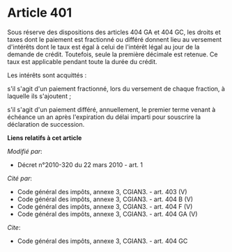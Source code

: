 # Article 401

Sous réserve des dispositions des articles 404 GA et 404 GC, les droits et taxes dont le paiement est fractionné ou différé
donnent lieu au versement d'intérêts dont le taux est égal à celui de l'intérêt légal au jour de la demande de crédit.
Toutefois, seule la première décimale est retenue. Ce taux est applicable pendant toute la durée du crédit. 

Les intérêts sont acquittés : 

s'il s'agit d'un paiement fractionné, lors du versement de chaque fraction, à laquelle ils s'ajoutent ; 

s'il s'agit d'un paiement différé, annuellement, le premier terme venant à échéance un an après l'expiration du délai imparti
pour souscrire la déclaration de succession.

**Liens relatifs à cet article**

_Modifié par_:

  - Décret n°2010-320 du 22 mars 2010 - art. 1

_Cité par_:

  - Code général des impôts, annexe 3, CGIAN3. - art. 403 (V)
  - Code général des impôts, annexe 3, CGIAN3. - art. 404 B (V)
  - Code général des impôts, annexe 3, CGIAN3. - art. 404 F (V)
  - Code général des impôts, annexe 3, CGIAN3. - art. 404 GA (V)

_Cite_:

  - Code général des impôts, annexe 3, CGIAN3. - art. 404 GC

